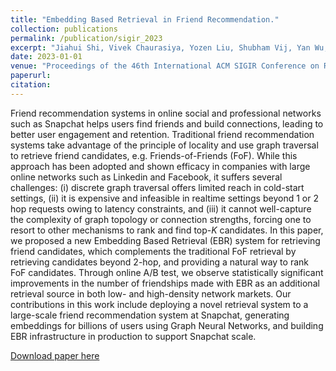 ```yaml
---
title: "Embedding Based Retrieval in Friend Recommendation."
collection: publications
permalink: /publication/sigir_2023
excerpt: "Jiahui Shi, Vivek Chaurasiya, Yozen Liu, Shubham Vij, Yan Wu, Satya Kanduri, Neil Shab, Peicheng Yu, Nik Srivastava, Lei Shi, Ganesh Venkataraman, and Jun Yu"
date: 2023-01-01
venue: "Proceedings of the 46th International ACM SIGIR Conference on Research and Development in Information Retrieval (SIGIR)"
paperurl:
citation:
---
```

Friend recommendation systems in online social and professional networks such as Snapchat helps users find friends and build connections, leading to better user engagement and retention. Traditional friend recommendation systems take advantage of the principle of locality and use graph traversal to retrieve friend candidates, e.g. Friends-of-Friends (FoF). While this approach has been adopted and shown efficacy in companies with large online networks such as Linkedin and Facebook, it suffers several challenges: (i) discrete graph traversal offers limited reach in cold-start settings, (ii) it is expensive and infeasible in realtime settings beyond 1 or 2 hop requests owing to latency constraints, and (iii) it cannot well-capture the complexity of graph topology or connection strengths, forcing one to resort to other mechanisms to rank and find top-$K$ candidates. In this paper, we proposed a new Embedding Based Retrieval (EBR) system for retrieving friend candidates, which complements the traditional FoF retrieval by retrieving candidates beyond 2-hop, and providing a natural way to rank FoF candidates. Through online A/B test, we observe statistically significant improvements in the number of friendships made with EBR as an additional retrieval source in both low- and high-density network markets. Our contributions in this work include deploying a novel retrieval system to a large-scale friend recommendation system at Snapchat, generating embeddings for billions of users using Graph Neural Networks, and building EBR infrastructure in production to support Snapchat scale. 

[Download paper here](https://github.com/zariable/zariable.github.io/blob/master/files/sirip_2023.pdf)
